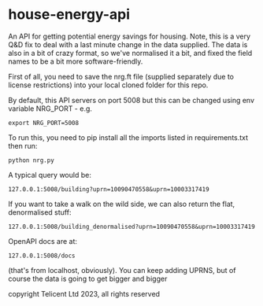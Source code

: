 # house-energy-api

An API for getting potential energy savings for housing. Note, this is a very Q&D fix to deal with a last minute change in the data supplied. The data is also in a bit of crazy format, so we've normalised it a bit, and fixed the field names to be a bit more software-friendly. 

First of all, you need to save the nrg.ft file (supplied separately due to license restrictions) into your local cloned folder for this repo.

By default, this API servers on port 5008 but this can be changed using env variable NRG_PORT - e.g.

    export NRG_PORT=5008
    
To run this, you need to pip install all the imports listed in requirements.txt then run:

    python nrg.py

A typical query would be:

    127.0.0.1:5008/building?uprn=10090470558&uprn=10003317419

If you want to take a walk on the wild side, we can also return the flat, denormalised stuff:

    127.0.0.1:5008/building_denormalised?uprn=10090470558&uprn=10003317419


OpenAPI docs are at:

    127.0.0.1:5008/docs

(that's from localhost, obviously). You can keep adding UPRNS, but of course the data is going to get bigger and bigger

copyright Telicent Ltd 2023, all rights reserved